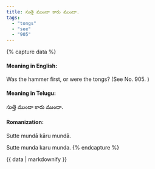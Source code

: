 ```yaml
---
title: సుత్తె ముందా కారు ముందా.
tags:
  - "tongs"
  - "see"
  - "905"
---
```


{% capture data %}
#### Meaning in English:
Was the hammer first, or were the tongs?
(See No. 905. )

#### Meaning in Telugu:
సుత్తె ముందా కారు ముందా.

#### Romanization:
Sutte mundā kāru mundā.

Sutte munda karu munda.
{% endcapture %}

{{ data | markdownify }}

